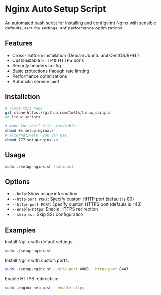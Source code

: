 # Nginx Auto Setup Script

An automated bash script for installing and configurint Nginx with sensible defaults, security settings, anf performance optimizations.

## Features

- Cross-platform installation (Debian/Ubuntu and CentOS/RHEL)
- Customizable HTTP & HTTPS ports
- Security headers config
- Basic protections through rate limiting
- Performance optimizations
- Automatic service conf

## Installation

```bash
# clone this repo
git clone https://github.com/1w6ts/linux_scripts
cd linux_scripts

# make the shell file executable
chmod +x setup-nginx.sh
# alternatively, you can use
chmod 777 setup-nginx.sh
```

## Usage

```bash
sudo ./setup-nginx.sh [options]
```

## Options

- `--help`: Show usage information
- `--http-port PORT`: Specify custom HHTP port (default is 80)
- `--https-port PORT`: Specify custom HTTPS port (defauls is 443)
- `--enable-https`: Enable HTTPS redirection
- `--skip-ssl`: Skip SSL configuratiob

## Examples

Install Nginx with default settings:

```bash
sudo ./setup-nginx.sh
```

Install Nginx with custom ports:

```bash
sudo ./setup-nginx.sh --http-port 8080 --https-port 8443
```

Enable HTTPS redirection:

```bash
sudo ./nginx-setup.sh --enable-https
```
